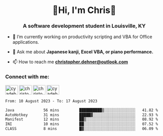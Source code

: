 <div class="main">
<h1 align="center">🌟Hi, I'm Chris🌟</h1>
<h3 align="center">A software development student in Louisville, KY</h3>

- 🔭 I’m currently working on productivity scripting and VBA for Office applications.

- 💬 Ask me about **Japanese kanji, Excel VBA, or piano performance.**

- 📫 How to reach me **christopher.dehner@outlook.com**

<h3 align="left">Connect with me:</h3>
<p align="left">
<a href="https://twitter.com/cyadehn" target="blank"><img align="center" src="https://cdn.jsdelivr.net/npm/simple-icons@3.0.1/icons/twitter.svg" alt="cyadehn" height="30" width="40" /></a>
<a href="https://linkedin.com/in/christopherdehnerii" target="blank"><img align="center" src="https://cdn.jsdelivr.net/npm/simple-icons@3.0.1/icons/linkedin.svg" alt="christopherdehnerii" height="30" width="40" /></a>
<a href="https://fb.com/christopherdehnerii" target="blank"><img align="center" src="https://cdn.jsdelivr.net/npm/simple-icons@3.0.1/icons/facebook.svg" alt="christopherdehnerii" height="30" width="40" /></a>
<a href="https://instagram.com/cyadehn" target="blank"><img align="center" src="https://cdn.jsdelivr.net/npm/simple-icons@3.0.1/icons/instagram.svg" alt="cyadehn" height="30" width="40" /></a>
</p>

<!--START_SECTION:waka-->

```txt
From: 10 August 2023 - To: 17 August 2023

Java             56 mins         ██████████▒░░░░░░░░░░░░░░   41.82 %
AutoHotkey       31 mins         █████▓░░░░░░░░░░░░░░░░░░░   22.93 %
Manifest         12 mins         ██▒░░░░░░░░░░░░░░░░░░░░░░   08.92 %
INI              10 mins         ██░░░░░░░░░░░░░░░░░░░░░░░   07.52 %
CLASS            8 mins          █▓░░░░░░░░░░░░░░░░░░░░░░░   06.09 %
```

<!--END_SECTION:waka-->
